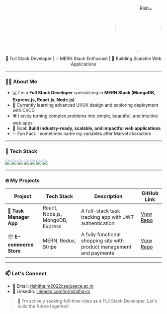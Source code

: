 <p align="right">
  <img src="" alt="Rishitha M" width="150" style="border-radius:50%" />
</p>



<p align="center">
  🚀 Full Stack Developer | 💡 MERN Stack Enthusiast | 🎯 Building Scalable Web Applications
</p>

---

### 🧑‍💻 About Me

- 💻 I'm a **Full Stack Developer** specializing in **MERN Stack (MongoDB, Express.js, React.js, Node.js)**
- 🌱 Currently learning advanced UI/UX design and exploring deployment with CI/CD
- 🛠️ I enjoy turning complex problems into simple, beautiful, and intuitive web apps
- 🚀 Goal: **Build industry-ready, scalable, and impactful web applications**
- ✨ Fun Fact: I sometimes name my variables after Marvel characters

---

### 🧰 Tech Stack

<p align="left">
  <img src="https://img.shields.io/badge/React.js-61DAFB?style=for-the-badge&logo=react&logoColor=black" />
  <img src="https://img.shields.io/badge/Node.js-339933?style=for-the-badge&logo=node.js&logoColor=white" />
  <img src="https://img.shields.io/badge/Express.js-000000?style=for-the-badge&logo=express&logoColor=white" />
  <img src="https://img.shields.io/badge/MongoDB-47A248?style=for-the-badge&logo=mongodb&logoColor=white" />
  <img src="https://img.shields.io/badge/JavaScript-F7DF1E?style=for-the-badge&logo=javascript&logoColor=black" />
  <img src="https://img.shields.io/badge/Tailwind_CSS-38B2AC?style=for-the-badge&logo=tailwind-css&logoColor=white" />
  <img src="https://img.shields.io/badge/Git-F05032?style=for-the-badge&logo=git&logoColor=white" />
</p>

---

### 🔥 My Projects

| Project               | Tech Stack                   | Description                                    | GitHub Link                                                    |
|-----------------------|------------------------------|------------------------------------------------|----------------------------------------------------------------|
| 📝 **Task Manager App** | React, Node.js, MongoDB, Express | A full-stack task tracking app with JWT authentication | [View Repo](https://github.com/Rishitha0320/task-manager)     |
| 📦 **E-commerce Store** | MERN, Redux, Stripe          | A fully functional shopping site with product management and payments | [View Repo](https://github.com/Rishitha0320/e-commerce-project) |

---

### 📫 Let's Connect

- 📧 Email: rishitha.m2022cse@sece.ac.in  
- 💼 LinkedIn: [linkedin.com/in/rishitha-m](http://www.linkedin.com/in/rishitha-m)

> 👀 I'm actively seeking full-time roles as a Full Stack Developer. Let's build the future together!
